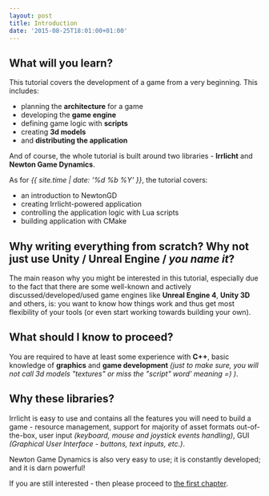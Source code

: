 ```yaml
---
layout: post
title: Introduction
date: '2015-08-25T18:01:00+01:00'
---
```


## What will you learn?

This tutorial covers the development of a game from a very beginning. This includes:

* planning the **architecture** for a game
* developing the **game engine**
* defining game logic with **scripts**
* creating **3d models**
* and **distributing the application**

And of course, the whole tutorial is built around two libraries - **Irrlicht** and **Newton Game Dynamics**.

As for *{{ site.time | date: '%d %b %Y' }}*, the tutorial covers:

* an introduction to NewtonGD
* creating Irrlicht-powered application
* controlling the application logic with Lua scripts
* building application with CMake

## Why writing everything from scratch? Why not just use Unity / Unreal Engine / *you name it*?

The main reason why you might be interested in this tutorial, especially due to the fact that there are some well-known and
actively discussed/developed/used game engines like **Unreal Engine 4**, **Unity 3D** and others, is:
you want to know how things work and thus get most flexibility of your tools (or even start working towards building your own).

## What should I know to proceed?

You are required to have at least some experience with **C++**, basic knowledge of **graphics** and **game development**
*(just to make sure, you will not call 3d models "textures" or miss the "script" word' meaning =) )*.

## Why these libraries?

Irrlicht is easy to use and contains all the features you will need to build a game - resource management, support for majority of
asset formats out-of-the-box, user input *(keyboard, mouse and joystick events handling)*, GUI
*(Graphical User Interface - buttons, text inputs, etc.)*.

Newton Game Dynamics is also very easy to use; it is constantly developed; and it is darn powerful!

If you are still interested - then please proceed to
<a href="{{ site.baseurl }}{% post_url 2015-08-26-application-architecture %}" class="btn btn-success">the first chapter</a>.
